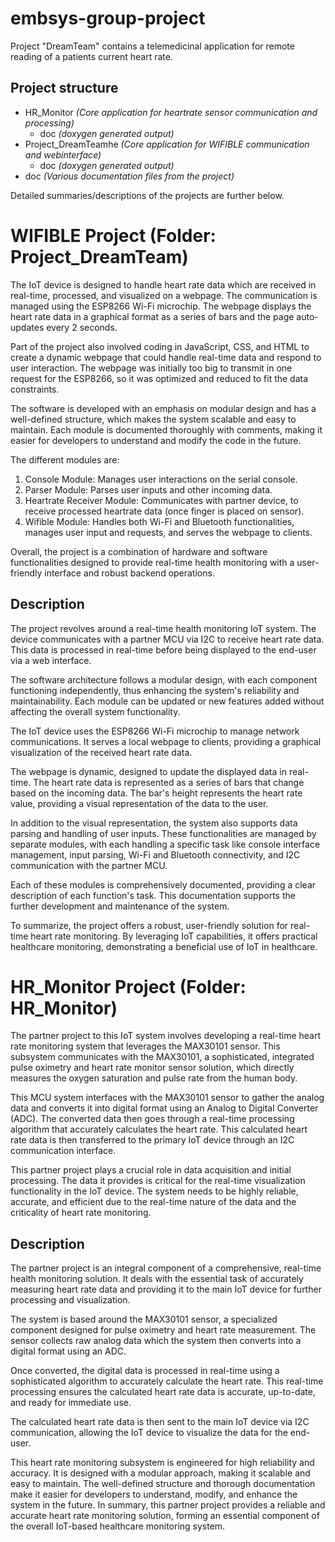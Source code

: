 # embsys-group-project
Project "DreamTeam" contains a telemedicinal application for remote reading of a patients current heart rate.

## Project structure

- HR_Monitor
  *(Core application for heartrate sensor communication and processing)*
  - doc
    *(doxygen generated output)*
- Project_DreamTeamhe
  *(Core application for WIFIBLE communication and webinterface)*
  - doc
    *(doxygen generated output)*
- doc
  *(Various documentation files from the project)*

Detailed summaries/descriptions of the projects are further below.

# WIFIBLE Project (Folder: Project_DreamTeam)

The IoT device is designed to handle heart rate data which are received in real-time, processed, and visualized on a webpage. The communication is managed using the ESP8266 Wi-Fi microchip. The webpage displays the heart rate data in a graphical format as a series of bars and the page auto-updates every 2 seconds.

Part of the project also involved coding in JavaScript, CSS, and HTML to create a dynamic webpage that could handle real-time data and respond to user interaction. The webpage was initially too big to transmit in one request for the ESP8266, so it was optimized and reduced to fit the data constraints.

The software is developed with an emphasis on modular design and has a well-defined structure, which makes the system scalable and easy to maintain. Each module is documented thoroughly with comments, making it easier for developers to understand and modify the code in the future.

The different modules are:

1. Console Module: Manages user interactions on the serial console.
2. Parser Module: Parses user inputs and other incoming data.
3. Heartrate Receiver Module: Communicates with partner device, to receive processed heartrate data (once finger is placed on sensor).
4. Wifible Module: Handles both Wi-Fi and Bluetooth functionalities, manages user  input and requests, and serves the webpage to clients.

Overall, the project is a combination of hardware and software functionalities designed to provide real-time health monitoring with a user-friendly interface and robust backend operations.

## Description

The project revolves around a real-time health monitoring IoT system. The device communicates with a partner MCU via I2C to receive heart rate data. This data is processed in real-time before being displayed to the end-user via a web interface.

The software architecture follows a modular design, with each component functioning independently, thus enhancing the system's reliability and maintainability. Each module can be updated or new features added without affecting the overall system functionality.

The IoT device uses the ESP8266 Wi-Fi microchip to manage network communications. It serves a local webpage to clients, providing a graphical visualization of the received heart rate data.

The webpage is dynamic, designed to update the displayed data in real-time. The heart rate data is represented as a series of bars that change based on the incoming data. The bar's height represents the heart rate value, providing a visual representation of the data to the user.

In addition to the visual representation, the system also supports data parsing and handling of user inputs. These functionalities are managed by separate modules, with each handling a specific task like console interface management, input parsing, Wi-Fi and Bluetooth connectivity, and I2C communication with the partner MCU.

Each of these modules is comprehensively documented, providing a clear description of each function's task. This documentation supports the further development and maintenance of the system.

To summarize, the project offers a robust, user-friendly solution for real-time heart rate monitoring. By leveraging IoT capabilities, it offers practical healthcare monitoring, demonstrating a beneficial use of IoT in healthcare.

# HR_Monitor Project (Folder: HR_Monitor)

The partner project to this IoT system involves developing a real-time heart rate monitoring system that leverages the MAX30101 sensor. This subsystem communicates with the MAX30101, a sophisticated, integrated pulse oximetry and heart rate monitor sensor solution, which directly measures the oxygen saturation and pulse rate from the human body.

This MCU system interfaces with the MAX30101 sensor to gather the analog data and converts it into digital format using an Analog to Digital Converter (ADC). The converted data then goes through a real-time processing algorithm that accurately calculates the heart rate. This calculated heart rate data is then transferred to the primary IoT device through an I2C communication interface.

This partner project plays a crucial role in data acquisition and initial processing. The data it provides is critical for the real-time visualization functionality in the IoT device. The system needs to be highly reliable, accurate, and efficient due to the real-time nature of the data and the criticality of heart rate monitoring.

## Description

The partner project is an integral component of a comprehensive, real-time health monitoring solution. It deals with the essential task of accurately measuring heart rate data and providing it to the main IoT device for further processing and visualization.

The system is based around the MAX30101 sensor, a specialized component designed for pulse oximetry and heart rate measurement. The sensor collects raw analog data which the system then converts into a digital format using an ADC.

Once converted, the digital data is processed in real-time using a sophisticated algorithm to accurately calculate the heart rate. This real-time processing ensures the calculated heart rate data is accurate, up-to-date, and ready for immediate use.

The calculated heart rate data is then sent to the main IoT device via I2C communication, allowing the IoT device to visualize the data for the end-user.

This heart rate monitoring subsystem is engineered for high reliability and accuracy. It is designed with a modular approach, making it scalable and easy to maintain. The well-defined structure and thorough documentation make it easier for developers to understand, modify, and enhance the system in the future. In summary, this partner project provides a reliable and accurate heart rate monitoring solution, forming an essential component of the overall IoT-based healthcare monitoring system.
